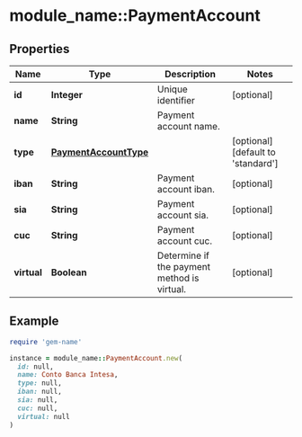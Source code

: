 # module_name::PaymentAccount

## Properties

| Name | Type | Description | Notes |
| ---- | ---- | ----------- | ----- |
| **id** | **Integer** | Unique identifier | [optional] |
| **name** | **String** | Payment account name. |  |
| **type** | [**PaymentAccountType**](PaymentAccountType.md) |  | [optional][default to &#39;standard&#39;] |
| **iban** | **String** | Payment account iban. | [optional] |
| **sia** | **String** | Payment account sia. | [optional] |
| **cuc** | **String** | Payment account cuc. | [optional] |
| **virtual** | **Boolean** | Determine if the payment method is virtual. | [optional] |

## Example

```ruby
require 'gem-name'

instance = module_name::PaymentAccount.new(
  id: null,
  name: Conto Banca Intesa,
  type: null,
  iban: null,
  sia: null,
  cuc: null,
  virtual: null
)
```

